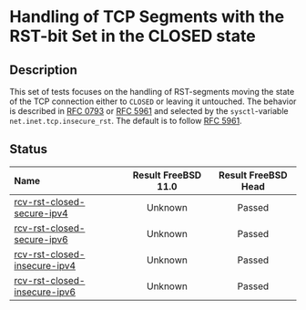 # Handling of TCP Segments with the RST-bit Set in the CLOSED state

## Description
This set of tests focuses on the handling of RST-segments moving the state of the TCP connection
either to `CLOSED` or leaving it untouched.
The behavior is described in [RFC 0793](https://tools.ietf.org/html/rfc0793) or
[RFC 5961](https://tools.ietf.org/html/rfc5961#section-3) and selected by the
`sysctl`-variable `net.inet.tcp.insecure_rst`.
The default is to follow [RFC 5961](https://tools.ietf.org/html/rfc5961#section-3).

## Status

| Name                                                                                                                                                                   | Result FreeBSD 11.0 | Result FreeBSD Head |
|:-----------------------------------------------------------------------------------------------------------------------------------------------------------------------|:-------------------:|:-------------------:|
|[rcv-rst-closed-secure-ipv4](rcv-rst-closed-secure-ipv4.pkt "Ensure that the reception of a TCP RST in the CLOSED state does not trigger the sending of a TCP RST")     | Unknown             | Passed              |
|[rcv-rst-closed-secure-ipv6](rcv-rst-closed-secure-ipv6.pkt "Ensure that the reception of a TCP RST in the CLOSED state does not trigger the sending of a TCP RST")     | Unknown             | Passed              |
|[rcv-rst-closed-insecure-ipv4](rcv-rst-closed-insecure-ipv4.pkt "Ensure that the reception of a TCP RST in the CLOSED state does not trigger the sending of a TCP RST") | Unknown             | Passed              |
|[rcv-rst-closed-insecure-ipv6](rcv-rst-closed-insecure-ipv6.pkt "Ensure that the reception of a TCP RST in the CLOSED state does not trigger the sending of a TCP RST") | Unknown             | Passed              |
